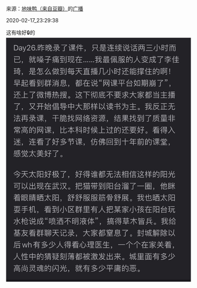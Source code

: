 来源：[地味鸭（来自豆瓣）](https://www.douban.com/people/47513232/)的[广播](https://www.douban.com/people/47513232/status/2817824895/)


2020-02-17_23:29:38


这有啥好🔒的
![](./pic/2020-02-17_23:29:38-地味鸭的广播1.jpg)  

